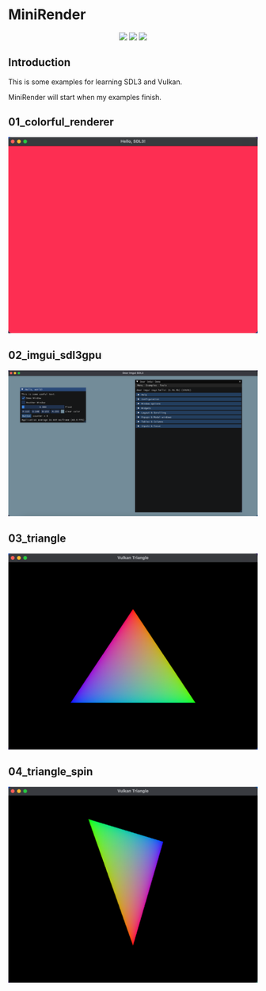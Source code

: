 # MiniRender

<!--
 * @author: Avidel
 * @LastEditors: Avidel
-->
<p align="center">
  <img src="https://img.shields.io/badge/language-C%2B%2B20-yellow.svg">
  <img src="https://img.shields.io/badge/platform-macOS%20%7C%20Linux-lightgreen.svg">
  <img src="https://img.shields.io/badge/license-MIT-blue.svg">
</p>

## Introduction
This is some examples for learning SDL3 and Vulkan.

MiniRender will start when my examples finish.

## 01_colorful_renderer
![alt text](md/colorful_renderer.png)

## 02_imgui_sdl3gpu
![alt text](md/imgui_sdl3gpu.png)

## 03_triangle
![alt text](md/triangle.png)

## 04_triangle_spin
![alt text](md/triangle_spin.png)
